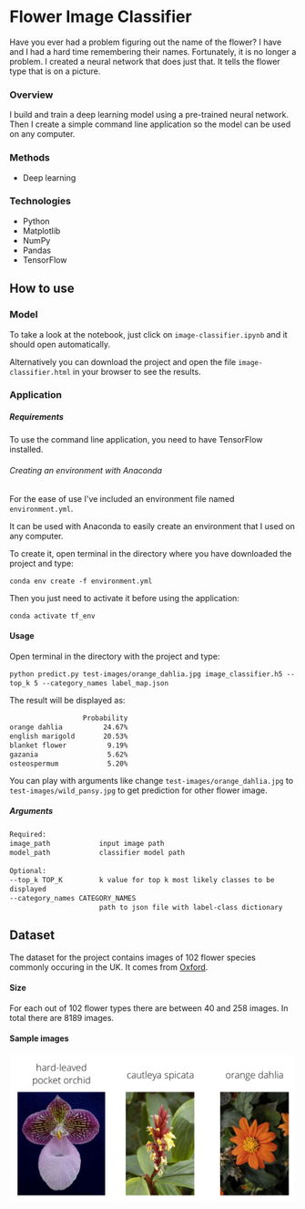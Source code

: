 # Flower Image Classifier

Have you ever had a problem figuring out the name of the flower? I have and I had a hard time remembering their names.
Fortunately, it is no longer a problem. I created a neural network that does just that. It tells the flower type that is on a picture.

### Overview

I build and train a deep learning model using a pre-trained neural network. Then I create a simple command line application so the model can be used on any computer.

### Methods

* Deep learning

### Technologies

* Python
* Matplotlib
* NumPy
* Pandas
* TensorFlow

## How to use

### Model

To take a look at the notebook, just click on `image-classifier.ipynb` and it should open automatically.

Alternatively you can download the project and open the file `image-classifier.html` in your browser to see the results.

### Application

##### Requirements

To use the command line application, you need to have TensorFlow installed.

###### Creating an environment with Anaconda

For the ease of use I've included an environment file named `environment.yml`.

It can be used with Anaconda to easily create an environment that I used on any computer.

To create it, open terminal in the directory where you have downloaded the project and type:
```
conda env create -f environment.yml
```

Then you just need to activate it before using the application:
```
conda activate tf_env
```

#### Usage

Open terminal in the directory with the project and type:
```
python predict.py test-images/orange_dahlia.jpg image_classifier.h5 --top_k 5 --category_names label_map.json
```
The result will be displayed as:
```
                  Probability
orange dahlia          24.67%
english marigold       20.53%
blanket flower          9.19%
gazania                 5.62%
osteospermum            5.20%

```
You can play with arguments like change `test-images/orange_dahlia.jpg` to `test-images/wild_pansy.jpg` to get prediction for other flower image.

##### Arguments
```
Required:
image_path            input image path
model_path            classifier model path

Optional:
--top_k TOP_K         k value for top k most likely classes to be displayed
--category_names CATEGORY_NAMES
                      path to json file with label-class dictionary

```

## Dataset

The dataset for the project contains images of 102 flower species commonly occuring in the UK. It comes from [Oxford](http://www.robots.ox.ac.uk/~vgg/data/flowers/102/index.html).

#### Size

For each out of 102 flower types there are between 40 and 258 images. In total there are 8189 images.

#### Sample images

<img src="assets/Flowers.png" width="500">
